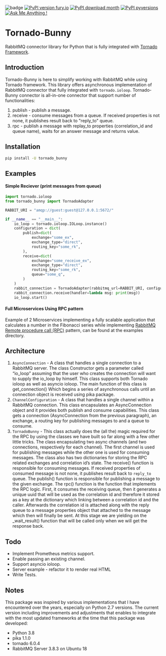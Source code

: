 ![badge](https://github.com/odedshimon/tornado-bunny/workflows/Tornado%20Bunny%20CI/CD/badge.svg)
[![PyPI version fury.io](https://badge.fury.io/py/tornado-bunny.svg)](https://pypi.python.org/pypi/tornado-bunny/)
[![PyPI download month](https://img.shields.io/pypi/dm/tornado-bunny.svg)](https://pypi.python.org/pypi/tornado-bunny/)
[![PyPI pyversions](https://img.shields.io/pypi/pyversions/tornado-bunny.svg)](https://pypi.python.org/pypi/tornado-bunny/)
[![Ask Me Anything !](https://img.shields.io/badge/Ask%20me-anything-1abc9c.svg)](https://github.com/odedshimon/tornado-bunny/)

Tornado-Bunny
=============
RabbitMQ connector library for Python that is fully integrated with [Tornado Framework](http://www.tornadoweb.org).

Introduction
------------
Tornado-Bunny is here to simplify working with RabbitMQ while using Tornado framework.
This library offers asynchronous implementation of RabbitMQ connector that fully integrated with `tornado.ioloop`.
Tornado-Bunny connector is all-in-one connector that support number of functionalities:
1. publish - publish a message.
2. receive - consume messages from a queue. If received properties is not none, it publishes result back to "reply_to" queue.
3. rpc - publish a message with replay_to properties (correlation_id and queue name), waits for an answer message and returns value.

Installation
------------
```bash
pip install -U tornado_bunny
```

Examples
-------
#### Simple Reciever (print messages from queue)
```python
import tornado.ioloop
from tornado_bunny import TornadoAdapter

RABBIT_URI = "amqp://guest:guest@127.0.0.1:5672/"

if __name__ == "__main__":
    io_loop = tornado.ioloop.IOLoop.instance()
    configuration = dict(
        publish=dict(
            exchange="some_ex",
            exchange_type="direct",
            routing_key="some_rk",
        ),
        receive=dict(
            exchange="some_receive_ex",
            exchange_type="direct",
            routing_key="some_rk",
            queue="some_q",
        )
    )
    rabbit_connection = TornadoAdapter(rabbitmq_url=RABBIT_URI, configuration=configuration, io_loop=io_loop)
    rabbit_connection.receive(handler=lambda msg: print(msg))
    io_loop.start()
```

#### Full Microservices Using RPC pattern
Example of 2 Microservices implementing a fully scalable application that calculates a number in the Fibonacci series while implementing [RabbitMQ Remote procedure call (RPC)](https://www.rabbitmq.com/tutorials/tutorial-six-python.html) pattern, can be found at the examples directory.

Architecture
------------
1. `AsyncConnection` -
    A class that handles a single connection to a RabbitMQ server. The class Constructor gets a parameter called “io_loop” assuming that the user who creates the connection will want to supply the io_loop by himself. This class supports both Tornado ioloop as well as asyncio ioloop. The main function of this class is get_connection() Which begins a series of asynchronous calls until an connection object is received using pika package.
2. `ChannelConfiguration` -
    A class that handles a single channel within a RabbitMQ connection. This class encapsulates an AsyncConnection object and it provides both publish and consume capabilities. This class gets a connection (AsyncConnection from the previous paragraph), an exchange, a routing key for publishing messages to and a queue to consume.
3. `TornadoBunny` -
    This class actually does the (all the) magic required for the RPC by using the classes we have built so far along with a few other little tricks.
The class encapsulating two async channels (and two connections, respectively for each channel). The first channel is used for publishing messages while the other one is used for consuming messages.
The class also has two dictionaries for storing the RPC related exchanges and correlation id’s state.
The receive() function is responsible for consuming messages. If received properties of consumed message is not none, it publishes result back to `reply_to` queue.
The publish() function is responsible for publishing a message to the given exchange.
The rpc() function is the function that implements the RPC logic. First, it consumes the receiving queue, then it generates a unique uuid that will be used as the correlation id and therefore it stored as a key at the dictionary which linking between a correlation id and the caller. Afterwards the correlation id is attached along with the reply queue to a message properties object that attached to the message which then will finally be sent. At this stage we are yielding on the _wait_result() function that will be called only when we will get the response back.


Todo
----
* Implement Prometheus metrics support.
* Enable passing an existing channel.
* Support asyncio ioloop.
* Server example - refactor it to render real HTML
* Write Tests.

Notes
-----
This package was inspired by various implementations that I have encountered over the years, especially on Python 2.7 versions.
The current version including improvements and adjustments that enables to integrate with the most updated frameworks at the time that this package was developed:
* Python 3.8
* pika 1.1.0
* tornado 6.0.4
* RabbitMQ Server 3.8.3 on Ubuntu 18
